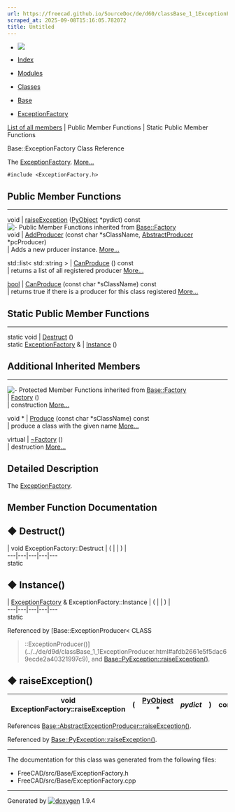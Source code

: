 ```yaml
---
url: https://freecad.github.io/SourceDoc/de/d60/classBase_1_1ExceptionFactory.html
scraped_at: 2025-09-08T15:16:05.782072
title: Untitled
---
```


  * [ ![](https://www.freecad.org/svg/logo-freecad.svg) ](https://freecadweb.org "FreeCAD")
  * [Index](../../index.html "Index")
  * [Modules](../../modules.html "Modules list")
  * [Classes](../../annotated.html "Annotated list")

  * [Base](../../db/d07/namespaceBase.html)
  * [ExceptionFactory](../../de/d60/classBase_1_1ExceptionFactory.html)

[List of all members](../../df/d1a/classBase_1_1ExceptionFactory-members.html) | Public Member Functions | Static Public Member Functions

Base::ExceptionFactory Class Reference

The [ExceptionFactory](../../de/d60/classBase_1_1ExceptionFactory.html "The
ExceptionFactory.").
[More...](../../de/d60/classBase_1_1ExceptionFactory.html#details)

`#include <ExceptionFactory.h>`

##  Public Member Functions  
  
---  
void | [raiseException](../../de/d60/classBase_1_1ExceptionFactory.html#a026955dc51bc6bdfad999fc684393b43) ([PyObject](../../df/d1b/classPyObject.html) *pydict) const  
![-](../../closed.png) Public Member Functions inherited from
[Base::Factory](../../d6/d1d/classBase_1_1Factory.html)  
void | [AddProducer](../../d6/d1d/classBase_1_1Factory.html#a33b1e2368929bda1a9342999f838d5fb) (const char *sClassName, [AbstractProducer](../../d8/dd4/classBase_1_1AbstractProducer.html) *pcProducer)  
| Adds a new prducer instance.
[More...](../../d6/d1d/classBase_1_1Factory.html#a33b1e2368929bda1a9342999f838d5fb)  
  
std::list< std::string > | [CanProduce](../../d6/d1d/classBase_1_1Factory.html#a6af06bc0c9b04e59895ed9ad5ce22a03) () const  
| returns a list of all registered producer
[More...](../../d6/d1d/classBase_1_1Factory.html#a6af06bc0c9b04e59895ed9ad5ce22a03)  
  
[bool](../../d9/db9/classbool.html) | [CanProduce](../../d6/d1d/classBase_1_1Factory.html#a4baaab61e852d8e4539a1038edc9b01f) (const char *sClassName) const  
| returns true if there is a producer for this class registered
[More...](../../d6/d1d/classBase_1_1Factory.html#a4baaab61e852d8e4539a1038edc9b01f)  
  
  
##  Static Public Member Functions  
  
---  
static void | [Destruct](../../de/d60/classBase_1_1ExceptionFactory.html#ae0bcc1018058d5f07f781d5eed70248c) ()  
static [ExceptionFactory](../../de/d60/classBase_1_1ExceptionFactory.html) & | [Instance](../../de/d60/classBase_1_1ExceptionFactory.html#a6d9d2a60381ece442b213d7fad30a605) ()  
  
##  Additional Inherited Members  
  
---  
![-](../../closed.png) Protected Member Functions inherited from
[Base::Factory](../../d6/d1d/classBase_1_1Factory.html)  
|
[Factory](../../d6/d1d/classBase_1_1Factory.html#a9d626ac579a4cb45a40f04d652b71aed)
()  
| construction
[More...](../../d6/d1d/classBase_1_1Factory.html#a9d626ac579a4cb45a40f04d652b71aed)  
  
void * | [Produce](../../d6/d1d/classBase_1_1Factory.html#ab74aa0c7391041ca5f033f747283ab29) (const char *sClassName) const  
| produce a class with the given name
[More...](../../d6/d1d/classBase_1_1Factory.html#ab74aa0c7391041ca5f033f747283ab29)  
  
virtual | [~Factory](../../d6/d1d/classBase_1_1Factory.html#a8f71456f48e4df402c778a44191ff40e) ()  
| destruction
[More...](../../d6/d1d/classBase_1_1Factory.html#a8f71456f48e4df402c778a44191ff40e)  
  
  
## Detailed Description

The [ExceptionFactory](../../de/d60/classBase_1_1ExceptionFactory.html "The
ExceptionFactory.").

## Member Function Documentation

## ◆ Destruct()

| void ExceptionFactory::Destruct  | ( | | ) |   
---|---|---|---|---  
static  
  
## ◆ Instance()

| [ExceptionFactory](../../de/d60/classBase_1_1ExceptionFactory.html) & ExceptionFactory::Instance  | ( | | ) |   
---|---|---|---|---  
static  
  
Referenced by [Base::ExceptionProducer< CLASS
>::ExceptionProducer()](../../de/d9d/classBase_1_1ExceptionProducer.html#afdb2661e5f5dac69ecde2a40321997c9),
and
[Base::PyException::raiseException()](../../d6/d92/classBase_1_1PyException.html#a8f4e6f2c289fb9af6af8315ce6538c29).

## ◆ raiseException()

void ExceptionFactory::raiseException  | ( | [PyObject](../../df/d1b/classPyObject.html) *  | _pydict_| ) |  const  
---|---|---|---|---|---  
  
References
[Base::AbstractExceptionProducer::raiseException()](../../df/d6f/classBase_1_1AbstractExceptionProducer.html#a2e63c17d75a2bf3c0c4e1070fea77cf2).

Referenced by
[Base::PyException::raiseException()](../../d6/d92/classBase_1_1PyException.html#a8f4e6f2c289fb9af6af8315ce6538c29).

* * *

The documentation for this class was generated from the following files:

  * FreeCAD/src/Base/ExceptionFactory.h
  * FreeCAD/src/Base/ExceptionFactory.cpp

* * *

Generated by
[![doxygen](../../doxygen.svg)](https://www.doxygen.org/index.html) 1.9.4

